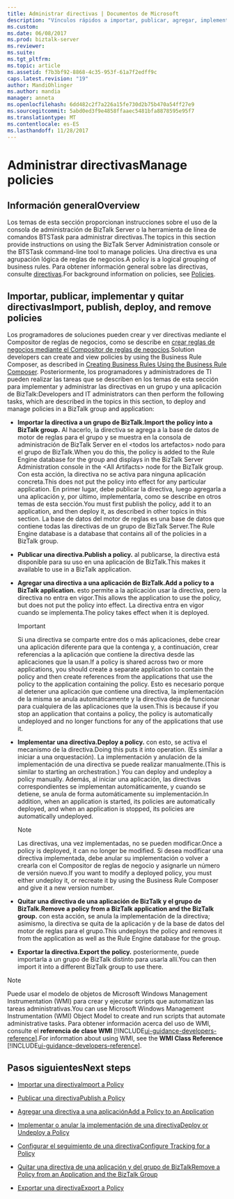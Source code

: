```yaml
---
title: Administrar directivas | Documentos de Microsoft
description: "Vínculos rápidos a importar, publicar, agregar, implementar, quitar o exportar una directiva en el servidor BizTalk Server"
ms.custom: 
ms.date: 06/08/2017
ms.prod: biztalk-server
ms.reviewer: 
ms.suite: 
ms.tgt_pltfrm: 
ms.topic: article
ms.assetid: f7b3bf92-8868-4c35-953f-61a7f2edff9c
caps.latest.revision: "19"
author: MandiOhlinger
ms.author: mandia
manager: anneta
ms.openlocfilehash: 6dd482c2f7a226a15fe730d2b75b470a54ff27e9
ms.sourcegitcommit: 5abd0ed3f9e4858ffaaec5481bfa8878595e95f7
ms.translationtype: MT
ms.contentlocale: es-ES
ms.lasthandoff: 11/28/2017
---
```

# <a name="manage-policies"></a><span data-ttu-id="47b67-103">Administrar directivas</span><span class="sxs-lookup"><span data-stu-id="47b67-103">Manage policies</span></span>

## <a name="overview"></a><span data-ttu-id="47b67-104">Información general</span><span class="sxs-lookup"><span data-stu-id="47b67-104">Overview</span></span>
<span data-ttu-id="47b67-105">Los temas de esta sección proporcionan instrucciones sobre el uso de la consola de administración de BizTalk Server o la herramienta de línea de comandos BTSTask para administrar directivas.</span><span class="sxs-lookup"><span data-stu-id="47b67-105">The topics in this section provide instructions on using the BizTalk Server Administration console or the BTSTask command-line tool to manage policies.</span></span> <span data-ttu-id="47b67-106">Una directiva es una agrupación lógica de reglas de negocios.</span><span class="sxs-lookup"><span data-stu-id="47b67-106">A policy is a logical grouping of business rules.</span></span> <span data-ttu-id="47b67-107">Para obtener información general sobre las directivas, consulte [directivas](../core/policies.md).</span><span class="sxs-lookup"><span data-stu-id="47b67-107">For background information on policies, see [Policies](../core/policies.md).</span></span>  
  
## <a name="import-publish-deploy-and-remove-policies"></a><span data-ttu-id="47b67-108">Importar, publicar, implementar y quitar directivas</span><span class="sxs-lookup"><span data-stu-id="47b67-108">Import, publish, deploy, and remove policies</span></span>
 <span data-ttu-id="47b67-109">Los programadores de soluciones pueden crear y ver directivas mediante el Compositor de reglas de negocios, como se describe en [crear reglas de negocios mediante el Compositor de reglas de negocios](../core/creating-business-rules-using-the-business-rule-composer.md).</span><span class="sxs-lookup"><span data-stu-id="47b67-109">Solution developers can create and view policies by using the Business Rule Composer, as described in [Creating Business Rules Using the Business Rule Composer](../core/creating-business-rules-using-the-business-rule-composer.md).</span></span> <span data-ttu-id="47b67-110">Posteriormente, los programadores y administradores de TI pueden realizar las tareas que se describen en los temas de esta sección para implementar y administrar las directivas en un grupo y una aplicación de BizTalk:</span><span class="sxs-lookup"><span data-stu-id="47b67-110">Developers and IT administrators can then perform the following tasks, which are described in the topics in this section, to deploy and manage policies in a BizTalk group and application:</span></span>  
  
-   <span data-ttu-id="47b67-111">**Importar la directiva a un grupo de BizTalk.**</span><span class="sxs-lookup"><span data-stu-id="47b67-111">**Import the policy into a BizTalk group.**</span></span> <span data-ttu-id="47b67-112">Al hacerlo, la directiva se agrega a la base de datos de motor de reglas para el grupo y se muestra en la consola de administración de BizTalk Server en el \<todos los artefactos\> nodo para el grupo de BizTalk.</span><span class="sxs-lookup"><span data-stu-id="47b67-112">When you do this, the policy is added to the Rule Engine database for the group and displays in the BizTalk Server Administration console in the \<All Artifacts\> node for the BizTalk group.</span></span> <span data-ttu-id="47b67-113">Con esta acción, la directiva no se activa para ninguna aplicación concreta.</span><span class="sxs-lookup"><span data-stu-id="47b67-113">This does not put the policy into effect for any particular application.</span></span> <span data-ttu-id="47b67-114">En primer lugar, debe publicar la directiva, luego agregarla a una aplicación y, por último, implementarla, como se describe en otros temas de esta sección.</span><span class="sxs-lookup"><span data-stu-id="47b67-114">You must first publish the policy, add it to an application, and then deploy it, as described in other topics in this section.</span></span> <span data-ttu-id="47b67-115">La base de datos del motor de reglas es una base de datos que contiene todas las directivas de un grupo de BizTalk Server.</span><span class="sxs-lookup"><span data-stu-id="47b67-115">The Rule Engine database is a database that contains all of the policies in a BizTalk group.</span></span>  
  
-   <span data-ttu-id="47b67-116">**Publicar una directiva.**</span><span class="sxs-lookup"><span data-stu-id="47b67-116">**Publish a policy.**</span></span> <span data-ttu-id="47b67-117">al publicarse, la directiva está disponible para su uso en una aplicación de BizTalk.</span><span class="sxs-lookup"><span data-stu-id="47b67-117">This makes it available to use in a BizTalk application.</span></span>  
  
-   <span data-ttu-id="47b67-118">**Agregar una directiva a una aplicación de BizTalk.**</span><span class="sxs-lookup"><span data-stu-id="47b67-118">**Add a policy to a BizTalk application.**</span></span> <span data-ttu-id="47b67-119">esto permite a la aplicación usar la directiva, pero la directiva no entra en vigor.</span><span class="sxs-lookup"><span data-stu-id="47b67-119">This allows the application to use the policy, but does not put the policy into effect.</span></span> <span data-ttu-id="47b67-120">La directiva entra en vigor cuando se implementa.</span><span class="sxs-lookup"><span data-stu-id="47b67-120">The policy takes effect when it is deployed.</span></span>  
  
    > [!IMPORTANT]
    >  <span data-ttu-id="47b67-121">Si una directiva se comparte entre dos o más aplicaciones, debe crear una aplicación diferente para que la contenga y, a continuación, crear referencias a la aplicación que contiene la directiva desde las aplicaciones que la usan.</span><span class="sxs-lookup"><span data-stu-id="47b67-121">If a policy is shared across two or more applications, you should create a separate application to contain the policy and then create references from the applications that use the policy to the application containing the policy.</span></span> <span data-ttu-id="47b67-122">Esto es necesario porque al detener una aplicación que contiene una directiva, la implementación de la misma se anula automáticamente y la directiva deja de funcionar para cualquiera de las aplicaciones que la usen.</span><span class="sxs-lookup"><span data-stu-id="47b67-122">This is because if you stop an application that contains a policy, the policy is automatically undeployed and no longer functions for any of the applications that use it.</span></span>  
  
-   <span data-ttu-id="47b67-123">**Implementar una directiva.**</span><span class="sxs-lookup"><span data-stu-id="47b67-123">**Deploy a policy.**</span></span> <span data-ttu-id="47b67-124">con esto, se activa el mecanismo de la directiva.</span><span class="sxs-lookup"><span data-stu-id="47b67-124">Doing this puts it into operation.</span></span> <span data-ttu-id="47b67-125">(Es similar a iniciar a una orquestación). La implementación y anulación de la implementación de una directiva se puede realizar manualmente.</span><span class="sxs-lookup"><span data-stu-id="47b67-125">(This is similar to starting an orchestration.) You can deploy and undeploy a policy manually.</span></span> <span data-ttu-id="47b67-126">Además, al iniciar una aplicación, las directivas correspondientes se implementan automáticamente, y cuando se detiene, se anula de forma automáticamente su implementación.</span><span class="sxs-lookup"><span data-stu-id="47b67-126">In addition, when an application is started, its policies are automatically deployed, and when an application is stopped, its policies are automatically undeployed.</span></span>  
  
    > [!NOTE]
    >  <span data-ttu-id="47b67-127">Las directivas, una vez implementadas, no se pueden modificar.</span><span class="sxs-lookup"><span data-stu-id="47b67-127">Once a policy is deployed, it can no longer be modified.</span></span> <span data-ttu-id="47b67-128">Si desea modificar una directiva implementada, debe anular su implementación o volver a crearla con el Compositor de reglas de negocio y asignarle un número de versión nuevo.</span><span class="sxs-lookup"><span data-stu-id="47b67-128">If you want to modify a deployed policy, you must either undeploy it, or recreate it by using the Business Rule Composer and give it a new version number.</span></span>  
  
-   <span data-ttu-id="47b67-129">**Quitar una directiva de una aplicación de BizTalk y el grupo de BizTalk.**</span><span class="sxs-lookup"><span data-stu-id="47b67-129">**Remove a policy from a BizTalk application and the BizTalk group.**</span></span> <span data-ttu-id="47b67-130">con esta acción, se anula la implementación de la directiva; asimismo, la directiva se quita de la aplicación y de la base de datos del motor de reglas para el grupo.</span><span class="sxs-lookup"><span data-stu-id="47b67-130">This undeploys the policy and removes it from the application as well as the Rule Engine database for the group.</span></span>  
  
-   <span data-ttu-id="47b67-131">**Exportar la directiva.**</span><span class="sxs-lookup"><span data-stu-id="47b67-131">**Export the policy.**</span></span> <span data-ttu-id="47b67-132">posteriormente, puede importarla a un grupo de BizTalk distinto para usarla allí.</span><span class="sxs-lookup"><span data-stu-id="47b67-132">You can then import it into a different BizTalk group to use there.</span></span>  
  
> [!NOTE]
>  <span data-ttu-id="47b67-133">Puede usar el modelo de objetos de Microsoft Windows Management Instrumentation (WMI) para crear y ejecutar scripts que automatizan las tareas administrativas.</span><span class="sxs-lookup"><span data-stu-id="47b67-133">You can use Microsoft Windows Management Instrumentation (WMI) Object Model to create and run scripts that automate administrative tasks.</span></span> <span data-ttu-id="47b67-134">Para obtener información acerca del uso de WMI, consulte el **referencia de clase WMI** [!INCLUDE[ui-guidance-developers-reference](../includes/ui-guidance-developers-reference.md)].</span><span class="sxs-lookup"><span data-stu-id="47b67-134">For information about using WMI, see the **WMI Class Reference** [!INCLUDE[ui-guidance-developers-reference](../includes/ui-guidance-developers-reference.md)].</span></span>
  
## <a name="next-steps"></a><span data-ttu-id="47b67-135">Pasos siguientes</span><span class="sxs-lookup"><span data-stu-id="47b67-135">Next steps</span></span>
  
-   [<span data-ttu-id="47b67-136">Importar una directiva</span><span class="sxs-lookup"><span data-stu-id="47b67-136">Import a Policy</span></span>](../core/how-to-import-a-policy.md)  
  
-   [<span data-ttu-id="47b67-137">Publicar una directiva</span><span class="sxs-lookup"><span data-stu-id="47b67-137">Publish a Policy</span></span>](../core/how-to-publish-a-policy.md)  
  
-   [<span data-ttu-id="47b67-138">Agregar una directiva a una aplicación</span><span class="sxs-lookup"><span data-stu-id="47b67-138">Add a Policy to an Application</span></span>](../core/how-to-add-a-policy-to-an-application.md)  
  
-   [<span data-ttu-id="47b67-139">Implementar o anular la implementación de una directiva</span><span class="sxs-lookup"><span data-stu-id="47b67-139">Deploy or Undeploy a Policy</span></span>](../core/how-to-deploy-or-undeploy-a-policy.md)  
  
-   [<span data-ttu-id="47b67-140">Configurar el seguimiento de una directiva</span><span class="sxs-lookup"><span data-stu-id="47b67-140">Configure Tracking for a Policy</span></span>](../core/how-to-configure-tracking-for-a-policy.md)  
  
-   [<span data-ttu-id="47b67-141">Quitar una directiva de una aplicación y del grupo de BizTalk</span><span class="sxs-lookup"><span data-stu-id="47b67-141">Remove a Policy from an Application and the BizTalk Group</span></span>](../core/how-to-remove-a-policy-from-an-application-and-the-biztalk-group.md)  
  
-   [<span data-ttu-id="47b67-142">Exportar una directiva</span><span class="sxs-lookup"><span data-stu-id="47b67-142">Export a Policy</span></span>](../core/how-to-export-a-policy.md)